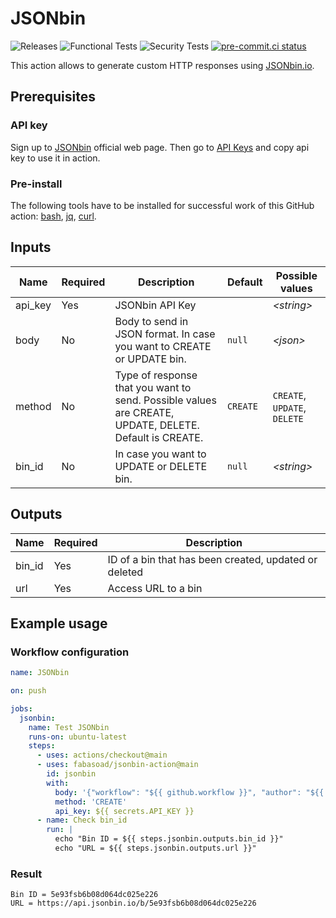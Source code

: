 # JSONbin

![Releases](https://img.shields.io/github/v/release/fabasoad/jsonbin-action?include_prereleases)
![Functional Tests](https://github.com/fabasoad/jsonbin-action/workflows/Functional%20Tests/badge.svg)
![Security Tests](https://github.com/fabasoad/jsonbin-action/workflows/Security%20Tests/badge.svg)
[![pre-commit.ci status](https://results.pre-commit.ci/badge/github/fabasoad/jsonbin-action/main.svg)](https://results.pre-commit.ci/latest/github/fabasoad/jsonbin-action/main)

This action allows to generate custom HTTP responses using [JSONbin.io](https://jsonbin.io).

## Prerequisites

### API key

Sign up to [JSONbin](https://jsonbin.io) official web page. Then go to [API Keys](https://jsonbin.io/api-keys)
and copy api key to use it in action.

### Pre-install

The following tools have to be installed for successful work of this GitHub action:
[bash](https://www.gnu.org/software/bash), [jq](https://stedolan.github.io/jq), [curl](https://curl.se).

## Inputs

| Name    | Required | Description                                                                                            | Default  | Possible values              |
|---------|----------|--------------------------------------------------------------------------------------------------------|----------|------------------------------|
| api_key | Yes      | JSONbin API Key                                                                                        |          | _&lt;string&gt;_             |
| body    | No       | Body to send in JSON format. In case you want to CREATE or UPDATE bin.                                 | `null`   | _&lt;json&gt;_               |
| method  | No       | Type of response that you want to send. Possible values are CREATE, UPDATE, DELETE. Default is CREATE. | `CREATE` | `CREATE`, `UPDATE`, `DELETE` |
| bin_id  | No       | In case you want to UPDATE or DELETE bin.                                                              | `null`   | _&lt;string&gt;_             |

## Outputs

| Name   | Required | Description                                           |
|--------|----------|-------------------------------------------------------|
| bin_id | Yes      | ID of a bin that has been created, updated or deleted |
| url    | Yes      | Access URL to a bin                                   |

## Example usage

### Workflow configuration

```yaml
name: JSONbin

on: push

jobs:
  jsonbin:
    name: Test JSONbin
    runs-on: ubuntu-latest
    steps:
      - uses: actions/checkout@main
      - uses: fabasoad/jsonbin-action@main
        id: jsonbin
        with:
          body: '{"workflow": "${{ github.workflow }}", "author": "${{ github.actor }}", "number": "${{ github.run_number }}"}'
          method: 'CREATE'
          api_key: ${{ secrets.API_KEY }}
      - name: Check bin_id
        run: |
          echo "Bin ID = ${{ steps.jsonbin.outputs.bin_id }}"
          echo "URL = ${{ steps.jsonbin.outputs.url }}"
```

### Result

```text
Bin ID = 5e93fsb6b08d064dc025e226
URL = https://api.jsonbin.io/b/5e93fsb6b08d064dc025e226
```
